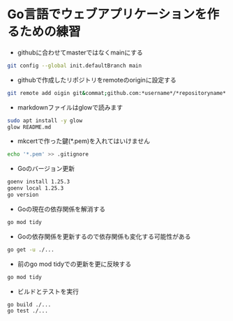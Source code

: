 # Go言語でウェブアプリケーションを作るための練習
- githubに合わせてmasterではなくmainにする
```bash
git config --global init.defaultBranch main
```
- githubで作成したリポジトリをremoteのoriginに設定する
```bash
git remote add oigin git&commat;github.com:*username*/*repositoryname*.git
```
- markdownファイルはglowで読みます
```bash
sudo apt install -y glow
glow README.md
```
- mkcertで作った鍵(*.pem)を入れてはいけません
```bash
echo '*.pem' >> .gitignore
```
- Goのバージョン更新
```bash
goenv install 1.25.3
goenv local 1.25.3
go version
```
- Goの現在の依存関係を解消する
```bash
go mod tidy
```
- Goの依存関係を更新するので依存関係も変化する可能性がある
```bash
go get -u ./...
```
- 前のgo mod tidyでの更新を更に反映する
```bash
go mod tidy
```
- ビルドとテストを実行 
```bash
go build ./...
go test ./...
```
